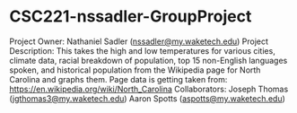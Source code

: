 # CSC221-nssadler-GroupProject

Project Owner: Nathaniel Sadler (nssadler@my.waketech.edu)
Project Description: This takes the high and low temperatures for various cities, climate data, racial breakdown of population, top 15 non-English languages spoken, and historical population from the Wikipedia page for North Carolina and graphs them.
Page data is getting taken from: https://en.wikipedia.org/wiki/North_Carolina
Collaborators: Joseph Thomas (jgthomas3@my.waketech.edu) Aaron Spotts (aspotts@my.waketech.edu)
